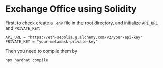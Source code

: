 # Exchange Office using Solidity

First, to check create a `.env` file in the root directory, and initialize `API_URL` and `PRIVATE_KEY`:

```dotenv
API_URL = "https://eth-sepolia.g.alchemy.com/v2/your-api-key"
PRIVATE_KEY = "your-metamask-private-key"
```

Then you need to compile them by

```angular2html
npx hardhat compile
```